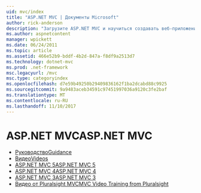 ```yaml
---
uid: mvc/index
title: "ASP.NET MVC | Документы Microsoft"
author: rick-anderson
description: "Загрузите ASP.NET MVC и научиться создавать веб-приложения, используя шаблон контроллера представления модели."
ms.author: aspnetcontent
manager: wpickett
ms.date: 06/24/2011
ms.topic: article
ms.assetid: 466e52b9-bddf-4b2d-847a-f8df9a2513d7
ms.technology: dotnet-mvc
ms.prod: .net-framework
msc.legacyurl: /mvc
msc.type: categoryindex
ms.openlocfilehash: d7e59b49250b29409836162f1ba2dcabd88c9925
ms.sourcegitcommit: 9a9483aceb34591c97451997036a9120c3fe2baf
ms.translationtype: MT
ms.contentlocale: ru-RU
ms.lasthandoff: 11/10/2017
---
```

<a name="aspnet-mvc"></a><span data-ttu-id="dfbea-103">ASP.NET MVC</span><span class="sxs-lookup"><span data-stu-id="dfbea-103">ASP.NET MVC</span></span>
====================
- [<span data-ttu-id="dfbea-104">Руководство</span><span class="sxs-lookup"><span data-stu-id="dfbea-104">Guidance</span></span>](overview/index.md)
- [<span data-ttu-id="dfbea-105">Видео</span><span class="sxs-lookup"><span data-stu-id="dfbea-105">Videos</span></span>](videos/index.md)
- [<span data-ttu-id="dfbea-106">ASP.NET MVC 5</span><span class="sxs-lookup"><span data-stu-id="dfbea-106">ASP.NET MVC 5</span></span>](mvc5.md)
- [<span data-ttu-id="dfbea-107">ASP.NET MVC 4</span><span class="sxs-lookup"><span data-stu-id="dfbea-107">ASP.NET MVC 4</span></span>](mvc4.md)
- [<span data-ttu-id="dfbea-108">ASP.NET MVC 3</span><span class="sxs-lookup"><span data-stu-id="dfbea-108">ASP.NET MVC 3</span></span>](mvc3.md)
- [<span data-ttu-id="dfbea-109">Видео от Pluralsight MVC</span><span class="sxs-lookup"><span data-stu-id="dfbea-109">MVC Video Training from Pluralsight</span></span>](pluralsight.md)
